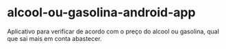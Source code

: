 # alcool-ou-gasolina-android-app
Aplicativo para verificar de acordo com o preço do alcool ou gasolina, qual que sai mais em conta abastecer.
